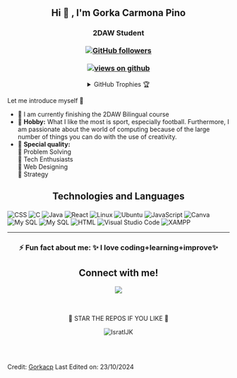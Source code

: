 <h2 align="center"> Hi 👋 , I'm Gorka Carmona Pino <br/></h2> 
<h3 align="center">2DAW Student <br> <br>
  <a href="https://github.com/Gorkacp" target="_blank">
    <img alt="GitHub followers" src="https://img.shields.io/github/followers/Gorkacp?label=Github%20followers&style=for-the-badge">
  </a> <br> <br>
  <a href="https://github.com/Gorkacp" target="_blank">
    <img src="https://komarev.com/ghpvc/?username=Gorkacp&label=Views&color=brightgreen&style=flat-square" alt="views on github" />
  </a>
  </h3>   
                             
                    
<details align="center"> 
  <summary>GitHub Trophies 🏆</summary>
<p align="center">
  <a href="https://github.com/ryo-ma/github-profile-trophy" target="_blank">
    <img src="https://github-profile-trophy.vercel.app/?username=Gorkacp&theme=gruvbox"/>
  </a>
</p>
</details>
  
  
    

 

 
Let me introduce myself  :girl: 

- 🔭 I am currently finishing the 2DAW Bilingual course
- :art: <b>Hobby:</b> What I like the most is sport, especially football. Furthermore, I am passionate about the world of computing because of the large number of things you can do with the use of creativity.  
- :high_brightness: <b>Special quality:</b> <br>
        :beginner: Problem Solving <br>
        :beginner: Tech Enthusiasts <br>
        :beginner: Web Designing <br>
        :beginner: Strategy <br>

<h2 align="center">

 Technologies and Languages 
</h2>



![CSS](https://img.shields.io/badge/CSS-239120?&style=for-the-badge&logo=css3&logoColor=white)
![C](https://img.shields.io/badge/C-00599C?style=for-the-badge&logo=c&logoColor=white)
![Java](https://img.shields.io/badge/Java-ED8B00?style=for-the-badge&logo=java&logoColor=white)
![React](https://img.shields.io/badge/react-%2320232a.svg?style=for-the-badge&logo=react&logoColor=%2361DAFB)
![Linux](https://img.shields.io/badge/Linux-FCC624?style=for-the-badge&logo=linux&logoColor=black)
![Ubuntu](https://img.shields.io/badge/Ubuntu-E95420?style=for-the-badge&logo=ubuntu&logoColor=white)
![JavaScript](https://img.shields.io/badge/javascript-%23323330.svg?style=for-the-badge&logo=javascript&logoColor=%23F7DF1E)
![Canva](https://img.shields.io/badge/Canva-%2300C4CC.svg?style=for-the-badge&logo=Canva&logoColor=white)
![My SQL](https://img.shields.io/badge/MySQL-00000F?style=for-the-badge&logo=mysql&logoColor=white)
![My SQL](https://img.shields.io/badge/PHP-777BB4?style=for-the-badge&logo=php&logoColor=white)
![HTML](https://img.shields.io/badge/HTML-239120?style=for-the-badge&logo=html5&logoColor=white)
![Visual Studio Code](https://img.shields.io/badge/Visual_Studio_Code-0078D4?style=for-the-badge&logo=visual%20studio%20code&logoColor=white)
![XAMPP](https://img.shields.io/badge/Xampp-F37623?style=for-the-badge&logo=xampp&logoColor=white)















---------------------------------------------------------------------------------------------------------------------------------------------------------------------------------

<div align="center">
  


  

 ### ⚡️ Fun fact about me: ✨ I love coding+learning+improve✨ 
 


<h2>Connect with me!</h2>
 
[<img src="https://img.shields.io/badge/linkedin-%230077B5.svg?&style=for-the-badge&logo=linkedin&logoColor=white" />](https://www.linkedin.com/in/gorka-carmona-pino-803902294/) 







<br> <br>
🌟 STAR THE REPOS IF YOU LIKE 🌟

<p><img align="center" src="https://github-readme-streak-stats.herokuapp.com/?user=Gorkacp" alt="IsratIJK" /></p>

</div>

<br><br>

Credit: [Gorkacp](https://github.com/Gorkacp)
Last Edited on: 23/10/2024
